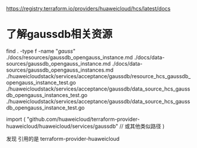https://registry.terraform.io/providers/huaweicloud/hcs/latest/docs


# 了解gaussdb相关资源
find . -type f -name "*gauss*"
./docs/resources/gaussdb_opengauss_instance.md
./docs/data-sources/gaussdb_opengauss_instance.md
./docs/data-sources/gaussdb_opengauss_instances.md
./huaweicloudstack/services/acceptance/gaussdb/resource_hcs_gaussdb_opengauss_instance_test.go
./huaweicloudstack/services/acceptance/gaussdb/data_source_hcs_gaussdb_opengauss_instances_test.go
./huaweicloudstack/services/acceptance/gaussdb/data_source_hcs_gaussdb_opengauss_instance_test.go


import (
    "github.com/huaweicloud/terraform-provider-huaweicloud/huaweicloud/services/gaussdb"
    // 或其他类似路径
)

发现 引用的是  terraform-provider-huaweicloud


